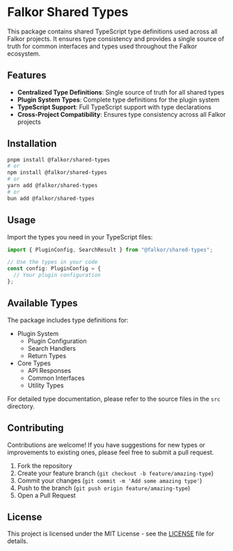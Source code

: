 # Falkor Shared Types

This package contains shared TypeScript type definitions used across all Falkor projects. It ensures type consistency and provides a single source of truth for common interfaces and types used throughout the Falkor ecosystem.

## Features

- **Centralized Type Definitions**: Single source of truth for all shared types
- **Plugin System Types**: Complete type definitions for the plugin system
- **TypeScript Support**: Full TypeScript support with type declarations
- **Cross-Project Compatibility**: Ensures type consistency across all Falkor projects

## Installation

```bash
pnpm install @falkor/shared-types
# or
npm install @falkor/shared-types
# or
yarn add @falkor/shared-types
# or
bun add @falkor/shared-types

```

## Usage

Import the types you need in your TypeScript files:

```typescript
import { PluginConfig, SearchResult } from "@falkor/shared-types";

// Use the types in your code
const config: PluginConfig = {
  // Your plugin configuration
};
```

## Available Types

The package includes type definitions for:

- Plugin System
  - Plugin Configuration
  - Search Handlers
  - Return Types
- Core Types
  - API Responses
  - Common Interfaces
  - Utility Types

For detailed type documentation, please refer to the source files in the `src` directory.

## Contributing

Contributions are welcome! If you have suggestions for new types or improvements to existing ones, please feel free to submit a pull request.

1. Fork the repository
2. Create your feature branch (`git checkout -b feature/amazing-type`)
3. Commit your changes (`git commit -m 'Add some amazing type'`)
4. Push to the branch (`git push origin feature/amazing-type`)
5. Open a Pull Request

## License

This project is licensed under the MIT License - see the [LICENSE](LICENSE) file for details.
